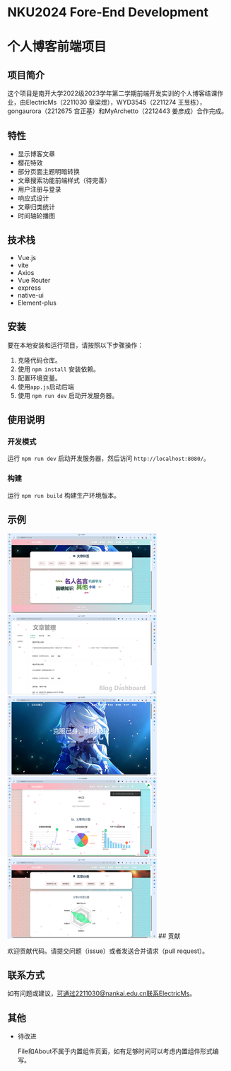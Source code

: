 # NKU2024 Fore-End Development

# 个人博客前端项目

## 项目简介

这个项目是南开大学2022级2023学年第二学期前端开发实训的个人博客结课作业，由ElectricMs（2211030 章梁煜），WYD3545（2211274 王昱栋），gongaurora（2212675 宫正基）和MyArchetto（2212443 姜彦成）合作完成。

## 特性  

- 显示博客文章
- 樱花特效
- 部分页面主题明暗转换
- 文章搜索功能前端样式（待完善）
- 用户注册与登录
- 响应式设计
- 文章归类统计
- 时间轴轮播图

## 技术栈

- Vue.js
- vite
- Axios
- Vue Router
- express
- native-ui
- Element-plus

## 安装

要在本地安装和运行项目，请按照以下步骤操作：

1. 克隆代码仓库。
2. 使用 `npm install` 安装依赖。
3. 配置环境变量。
4. 使用`app.js`启动后端
5. 使用 `npm run dev` 启动开发服务器。

## 使用说明

### 开发模式

运行 `npm run dev` 启动开发服务器，然后访问 `http://localhost:8080/`。

### 构建

运行 `npm run build` 构建生产环境版本。

## 示例

<img src="/client/src/medias/readmeimg/0a928ef29b57d0bb709c3c276c3983c.png" alt="23345ba2b06b8a437a03fd3c2a7258e" style="zoom: 33%;" />
<img src="/client/src/medias/readmeimg/2ea0d05ea6a166735207340e52556c2.png" alt="23345ba2b06b8a437a03fd3c2a7258e" style="zoom: 33%;" />
<img src="/client/src/medias/readmeimg/42cd84bbc54470dcaaf335069ad5a47.png" alt="23345ba2b06b8a437a03fd3c2a7258e" style="zoom: 33%;" />
<img src="/client/src/medias/readmeimg/84c3b668368411bca3931a8f2adc46c.png" alt="23345ba2b06b8a437a03fd3c2a7258e" style="zoom: 33%;" />
<img src="/client/src/medias/readmeimg/ddb62edb619cb37db5decbbae255358.png" alt="23345ba2b06b8a437a03fd3c2a7258e" style="zoom: 33%;" />
## 贡献

欢迎贡献代码。请提交问题（issue）或者发送合并请求（pull request）。

## 联系方式

如有问题或建议，可通过2211030@nankai.edu.cn联系ElectricMs。

## 其他

* 待改进

  File和About不属于内置组件页面，如有足够时间可以考虑内置组件形式编写。
